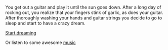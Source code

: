 You get out a guitar and play it until the sun goes down. After a long day of rocking out, you
realize that your fingers stink of garlic, as does your guitar.
After thoroughly washing your hands and guitar strings you
decide to go to sleep and start to have a crazy dream.

[Start dreaming](../dream/dream.md)

Or listen to some awesome [music](../music/music.md)
